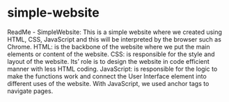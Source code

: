 # simple-website
ReadMe - SimpleWebsite:
This is a simple website where we created using HTML, CSS, JavaScript and this will be interpreted by the browser such as Chrome.
HTML: is the backbone of the website where we put the main elements or content of the website.
CSS: is responsible for the style and layout of the website. Its’ role is to design the website in code efficient manner with less HTML coding.
JavaScript: is responsible for the logic to make the functions work and connect the User Interface element into different uses of the website.
With JavaScript, we used anchor tags to navigate pages.

